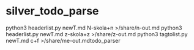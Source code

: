 # silver_todo_parse

 python3 headerlist.py newT.md N-skola+n >/share/n-out.md
 python3 headerlist.py newT.md z-skola+z >/share/z-out.md
 python3 tagtolist.py newT.md c+f >/share/me-out.mdtodo_parser
